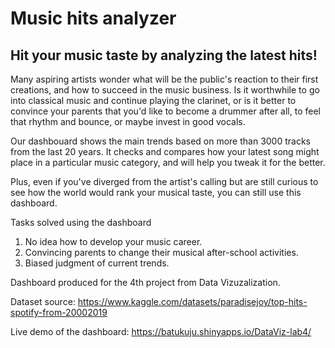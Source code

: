 # Music hits analyzer

## Hit your music taste by analyzing the latest hits!

Many aspiring artists wonder what will be the public's reaction to their first creations, and how to succeed in the music business. Is it worthwhile to go into classical music and continue playing the clarinet, or is it better to convince your parents that you'd like to become a drummer after all, to feel that rhythm and bounce, or maybe invest in good vocals. 

Our dashbouard shows the main trends based on more than 3000 tracks from the last 20 years. It checks and compares how your latest song might place in a particular music category, and will help you tweak it for the better.

Plus, even if you've diverged from the artist's calling but are still curious to see how the world would rank your musical taste, you can still use this dashboard.

Tasks solved using the dashboard
1. No idea how to develop your music career.
2. Convincing parents to change their musical after-school activities.
3. Biased judgment of current trends.

Dashboard produced for the 4th project from Data Vizuzalization. 

Dataset source: https://www.kaggle.com/datasets/paradisejoy/top-hits-spotify-from-20002019

Live demo of the dashboard: https://batukuju.shinyapps.io/DataViz-lab4/
